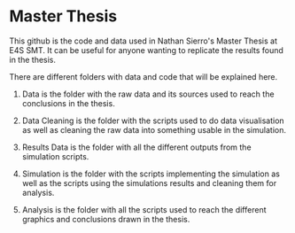 # Master Thesis

This github is the code and data used in Nathan Sierro's Master Thesis at E4S SMT. It can be useful for anyone wanting to replicate the results found in the thesis.

There are different folders with data and code that will be explained here.

1) Data is the folder with the raw data and its sources used to reach the conclusions in the thesis.

2) Data Cleaning is the folder with the scripts used to do data visualisation as well as cleaning the raw data into something usable in the simulation.

3) Results Data is the folder with all the different outputs from the simulation scripts.

4) Simulation is the folder with the scripts implementing the simulation as well as the scripts using the simulations results and cleaning them for analysis.

5) Analysis is the folder with all the scripts used to reach the different graphics and conclusions drawn in the thesis.
